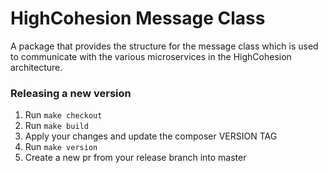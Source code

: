 # HighCohesion Message Class
A package that provides the structure for the message class which is used to communicate with the various microservices
in the HighCohesion architecture.

### Releasing a new version

1. Run `make checkout`
2. Run `make build`
3. Apply your changes and update the composer VERSION TAG
4. Run `make version`
5. Create a new pr from your release branch into master
